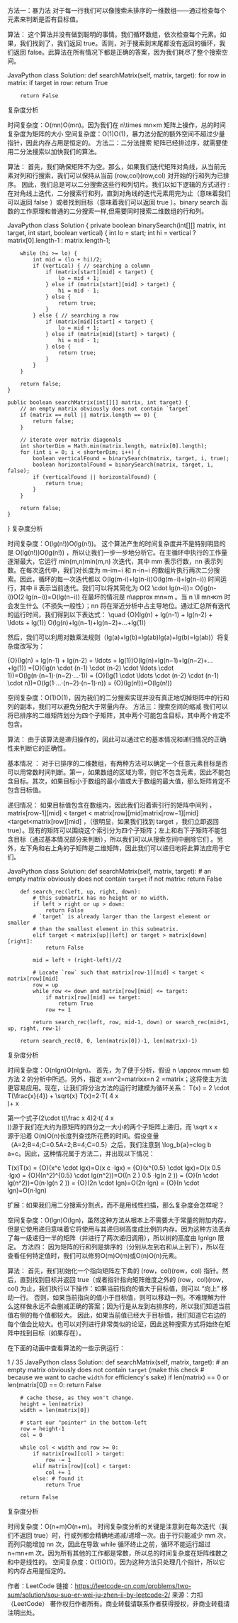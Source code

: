 方法一：暴力法
对于每一行我们可以像搜索未排序的一维数组——通过检查每个元素来判断是否有目标值。

算法：
这个算法并没有做到聪明的事情。我们循环数组，依次检查每个元素。如果，我们找到了，我们返回 true。否则，对于搜索到末尾都没有返回的循环，我们返回 false。此算法在所有情况下都是正确的答案，因为我们耗尽了整个搜索空间。

JavaPython
class Solution:
    def searchMatrix(self, matrix, target):
        for row in matrix:
            if target in row:
                return True
        
        return False

复杂度分析

时间复杂度：O(mn)O(mn)。因为我们在 n\times mn×m 矩阵上操作，总的时间复杂度为矩阵的大小
空间复杂度：O(1)O(1)，暴力法分配的额外空间不超过少量指针，因此内存占用是恒定的。
方法二：二分法搜索
矩阵已经排过序，就需要使用二分法搜索以加快我们的算法。

算法：
首先，我们确保矩阵不为空。那么，如果我们迭代矩阵对角线，从当前元素对列和行搜索，我们可以保持从当前 (row,col)(row,col) 对开始的行和列为已排序。 因此，我们总是可以二分搜索这些行和列切片。我们以如下逻辑的方式进行 : 在对角线上迭代，二分搜索行和列，直到对角线的迭代元素用完为止（意味着我们可以返回 false ）或者找到目标（意味着我们可以返回 true ）。binary search 函数的工作原理和普通的二分搜索一样,但需要同时搜索二维数组的行和列。

JavaPython
class Solution {
    private boolean binarySearch(int[][] matrix, int target, int start, boolean vertical) {
        int lo = start;
        int hi = vertical ? matrix[0].length-1 : matrix.length-1;

        while (hi >= lo) {
            int mid = (lo + hi)/2;
            if (vertical) { // searching a column
                if (matrix[start][mid] < target) {
                    lo = mid + 1;
                } else if (matrix[start][mid] > target) {
                    hi = mid - 1;
                } else {
                    return true;
                }
            } else { // searching a row
                if (matrix[mid][start] < target) {
                    lo = mid + 1;
                } else if (matrix[mid][start] > target) {
                    hi = mid - 1;
                } else {
                    return true;
                }
            }
        }

        return false;
    }

    public boolean searchMatrix(int[][] matrix, int target) {
        // an empty matrix obviously does not contain `target`
        if (matrix == null || matrix.length == 0) {
            return false;
        }

        // iterate over matrix diagonals
        int shorterDim = Math.min(matrix.length, matrix[0].length);
        for (int i = 0; i < shorterDim; i++) {
            boolean verticalFound = binarySearch(matrix, target, i, true);
            boolean horizontalFound = binarySearch(matrix, target, i, false);
            if (verticalFound || horizontalFound) {
                return true;
            }
        }
        
        return false; 
    }
}
复杂度分析

时间复杂度：O(lg(n!))O(lg(n!))。
这个算法产生的时间复杂度并不是特别明显的是 O(lg(n!))O(lg(n!)) ，所以让我们一步一步地分析它。在主循环中执行的工作量逐渐最大，它运行 min(m,n)min(m,n) 次迭代，其中 mm 表示行数，nn 表示列数。在每次迭代中，我们对长度为 m-im−i 和 n-in−i 的数组片执行两次二分搜索。因此，循环的每一次迭代都以 O(lg(m-i)+lg(n-i))O(lg(m−i)+lg(n−i)) 时间运行，其中 ii 表示当前迭代。我们可以将其简化为 O(2 \cdot lg(n-i))= O(lg(n-i))O(2⋅lg(n−i))=O(lg(n−i)) 在最坏的情况是 n\approx mn≈m 。当 n \ll mn≪m 时会发生什么（不损失一般性）；nn 将在渐近分析中占主导地位。通过汇总所有迭代的运行时间，我们得到以下表达式：
\quad {O}(lg(n) + lg(n-1) + lg(n-2) + \ldots + lg(1))
O(lg(n)+lg(n−1)+lg(n−2)+…+lg(1))

然后，我们可以利用对数乘法规则（lg(a)+lg(b)=lg(ab)lg(a)+lg(b)=lg(ab)）将复杂度改写为：

{O}(lg(n) + lg(n-1) + lg(n-2) + \ldots + lg(1))O(lg(n)+lg(n−1)+lg(n−2)+…+lg(1))
={O}(lg(n \cdot (n-1) \cdot (n-2) \cdot \ldots \cdot 1))=O(lg(n⋅(n−1)⋅(n−2)⋅…⋅1))
= {O}(lg(1 \cdot \ldots \cdot (n-2) \cdot (n-1) \cdot n))=O(lg(1⋅…⋅(n−2)⋅(n−1)⋅n))
= {O}(lg(n!))=O(lg(n!))

空间复杂度：O(1)O(1)，因为我们的二分搜索实现并没有真正地切掉矩阵中的行和列的副本，我们可以避免分配大于常量内存。
方法三：搜索空间的缩减
我们可以将已排序的二维矩阵划分为四个子矩阵，其中两个可能包含目标，其中两个肯定不包含。

算法：
由于该算法是递归操作的，因此可以通过它的基本情况和递归情况的正确性来判断它的正确性。

基本情况 ：
对于已排序的二维数组，有两种方法可以确定一个任意元素目标是否可以用常数时间判断。第一，如果数组的区域为零，则它不包含元素，因此不能包含目标。其次，如果目标小于数组的最小值或大于数组的最大值，那么矩阵肯定不包含目标值。

递归情况：
如果目标值包含在数组内，因此我们沿着索引行的矩阵中间列 ，matrix[row-1][mid] < target < matrix[row][mid]matrix[row−1][mid]<target<matrix[row][mid] ，（很明显，如果我们找到 target ，我们立即返回 true）。现有的矩阵可以围绕这个索引分为四个子矩阵；左上和右下子矩阵不能包含目标（通过基本情况部分来判断），所以我们可以从搜索空间中删除它们 。另外，左下角和右上角的子矩阵是二维矩阵，因此我们可以递归地将此算法应用于它们。

JavaPython
class Solution:
    def searchMatrix(self, matrix, target):
        # an empty matrix obviously does not contain `target`
        if not matrix:
            return False

        def search_rec(left, up, right, down):
            # this submatrix has no height or no width.
            if left > right or up > down:
                return False
            # `target` is already larger than the largest element or smaller
            # than the smallest element in this submatrix.
            elif target < matrix[up][left] or target > matrix[down][right]:
                return False

            mid = left + (right-left)//2

            # Locate `row` such that matrix[row-1][mid] < target < matrix[row][mid]
            row = up
            while row <= down and matrix[row][mid] <= target:
                if matrix[row][mid] == target:
                    return True
                row += 1
            
            return search_rec(left, row, mid-1, down) or search_rec(mid+1, up, right, row-1)

        return search_rec(0, 0, len(matrix[0])-1, len(matrix)-1)
复杂度分析

时间复杂度：O(nlgn)O(nlgn)。
首先，为了便于分析，假设 n \approx mn≈m 如方法 2 的分析中所述。另外，指定 x=n^2=matrixx=n 
2
 =matrix；这将使主方法更容易应用。现在，让我们将分治方法的运行时建模为循环关系：
T(x) = 2 \cdot T(\frac{x}{4}) + \sqrt{x}
T(x)=2⋅T( 
4
x
​	
 )+ 
x
​	
 

第一个式子(2\cdot t(\frac x 4)2⋅t( 
4
x
​	
 ))源于我们在大约为原矩阵的四分之一大小的两个子矩阵上递归，而 \sqrt x 
x
​	
  源于沿着 O(n)O(n)长度列查找所花费的时间。假设变量（A=2;B=4;C=0.5A=2;B=4;C=0.5）之后，我们注意到 \log_b{a}=clog 
b
​	
 a=c。因此，这种情况属于方法二，并出现以下情况：

T(x)T(x)
= {O}(x^c \cdot lgx)=O(x 
c
 ⋅lgx)
= {O}(x^{0.5} \cdot lgx)=O(x 
0.5
 ⋅lgx)
= {O}((n^2)^{0.5} \cdot lg(n^2))=O((n 
2
 ) 
0.5
 ⋅lg(n 
2
 ))
= {O}(n \cdot lg(n^2))=O(n⋅lg(n 
2
 ))
= {O}(2n \cdot lgn)=O(2n⋅lgn)
= {O}(n \cdot lgn)=O(n⋅lgn)

扩展：如果我们用二分搜索分割点，而不是用线性扫描，那么复杂度会怎样呢？

空间复杂度：O(lgn)O(lgn)，虽然这种方法从根本上不需要大于常量的附加内存，但是它使用递归意味着它将使用与其递归树高度成比例的内存。因为这种方法丢弃了每一级递归一半的矩阵（并进行了两次递归调用），所以树的高度由 lgnlgn 限定。
方法四：
因为矩阵的行和列是排序的（分别从左到右和从上到下），所以在查看任何特定值时，我们可以修剪O(m)O(m)或O(n)O(n)元素。

算法：
首先，我们初始化一个指向矩阵左下角的 (row，col)(row，col) 指针。然后，直到找到目标并返回 true（或者指针指向矩阵维度之外的 (row，col)(row，col) 为止，我们执行以下操作：如果当前指向的值大于目标值，则可以 “向上” 移动一行。 否则，如果当前指向的值小于目标值，则可以移动一列。不难理解为什么这样做永远不会删减正确的答案；因为行是从左到右排序的，所以我们知道当前值右侧的每个值都较大。 因此，如果当前值已经大于目标值，我们知道它右边的每个值会比较大。也可以对列进行非常类似的论证，因此这种搜索方式将始终在矩阵中找到目标（如果存在）。

在下面的动画中查看算法的一些示例运行：


1 / 35
JavaPython
class Solution:
    def searchMatrix(self, matrix, target):
        # an empty matrix obviously does not contain `target` (make this check
        # because we want to cache `width` for efficiency's sake)
        if len(matrix) == 0 or len(matrix[0]) == 0:
            return False

        # cache these, as they won't change.
        height = len(matrix)
        width = len(matrix[0])

        # start our "pointer" in the bottom-left
        row = height-1
        col = 0

        while col < width and row >= 0:
            if matrix[row][col] > target:
                row -= 1
            elif matrix[row][col] < target:
                col += 1
            else: # found it
                return True
        
        return False
复杂度分析

时间复杂度：O(n+m)O(n+m)。
时间复杂度分析的关键是注意到在每次迭代（我们不返回 true）时，行或列都会精确地递减/递增一次。由于行只能减少 mm 次，而列只能增加 nn 次，因此在导致 while 循环终止之前，循环不能运行超过 n+mn+m 次。因为所有其他的工作都是常数，所以总的时间复杂度在矩阵维数之和中是线性的。
空间复杂度：O(1)O(1)，因为这种方法只处理几个指针，所以它的内存占用是恒定的。

作者：LeetCode
链接：https://leetcode-cn.com/problems/two-sum/solution/sou-suo-er-wei-ju-zhen-ii-by-leetcode-2/
来源：力扣（LeetCode）
著作权归作者所有。商业转载请联系作者获得授权，非商业转载请注明出处。